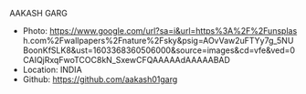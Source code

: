 AAKASH GARG

- Photo: https://www.google.com/url?sa=i&url=https%3A%2F%2Funsplas
  h.com%2Fwallpapers%2Fnature%2Fsky&psig=AOvVaw2uFTYy7g_5NUBoonKfSLK8&ust=1603368360506000&source=images&cd=vfe&ved=0CAIQjRxqFwoTCOC8kN_SxewCFQAAAAAdAAAAABAD
- Location: INDIA
- Github: https://github.com/aakash01garg
